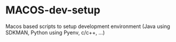 # MACOS-dev-setup

Macos based scripts to setup development environment (Java using SDKMAN, Python using Pyenv, c/c++, ...)
